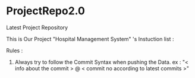 # ProjectRepo2.0
Latest Project Repository

This is Our Project "Hospital Management System" 's Instuction list :

Rules :

1) Always try to follow the Commit Syntax when pushing the Data.
   ex : "< info about the commit > @ < commit no according to latest commits >"
